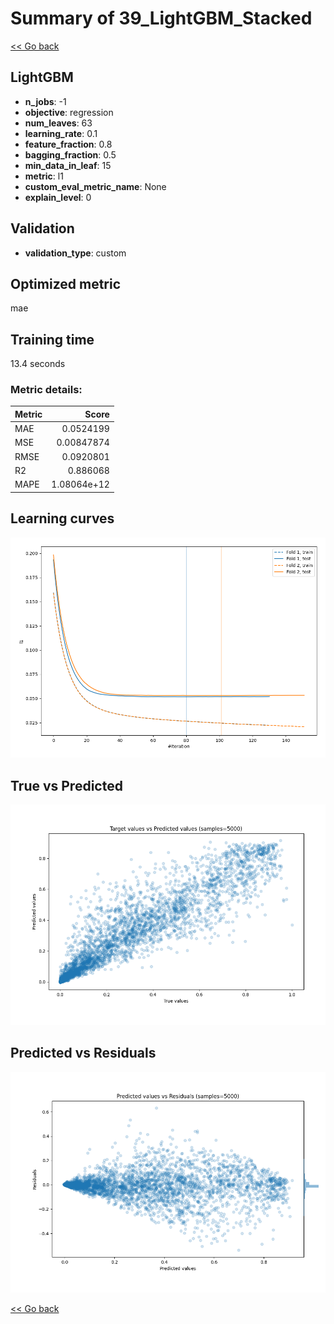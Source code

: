 # Summary of 39_LightGBM_Stacked

[<< Go back](../README.md)


## LightGBM
- **n_jobs**: -1
- **objective**: regression
- **num_leaves**: 63
- **learning_rate**: 0.1
- **feature_fraction**: 0.8
- **bagging_fraction**: 0.5
- **min_data_in_leaf**: 15
- **metric**: l1
- **custom_eval_metric_name**: None
- **explain_level**: 0

## Validation
 - **validation_type**: custom

## Optimized metric
mae

## Training time

13.4 seconds

### Metric details:
| Metric   |       Score |
|:---------|------------:|
| MAE      | 0.0524199   |
| MSE      | 0.00847874  |
| RMSE     | 0.0920801   |
| R2       | 0.886068    |
| MAPE     | 1.08064e+12 |



## Learning curves
![Learning curves](learning_curves.png)
## True vs Predicted

![True vs Predicted](true_vs_predicted.png)


## Predicted vs Residuals

![Predicted vs Residuals](predicted_vs_residuals.png)



[<< Go back](../README.md)
